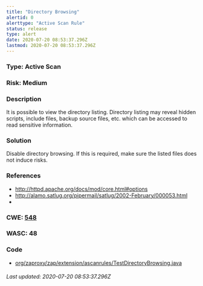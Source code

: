 ```yaml
---
title: "Directory Browsing"
alertid: 0
alerttype: "Active Scan Rule"
status: release
type: alert
date: 2020-07-20 08:53:37.296Z
lastmod: 2020-07-20 08:53:37.296Z
---
```

### Type: Active Scan

### Risk: Medium

### Description

It is possible to view the directory listing.  Directory listing may reveal hidden scripts, include files, backup source files, etc. which can be accessed to read sensitive information.

### Solution

Disable directory browsing.  If this is required, make sure the listed files does not induce risks.

### References

* http://httpd.apache.org/docs/mod/core.html#options
* http://alamo.satlug.org/pipermail/satlug/2002-February/000053.html
* 

### CWE: [548](https://cwe.mitre.org/data/definitions/548.html)

### WASC:  48

### Code

 * [org/zaproxy/zap/extension/ascanrules/TestDirectoryBrowsing.java](https://github.com/zaproxy/zap-extensions/blob/master/addOns/ascanrules/src/main/java/org/zaproxy/zap/extension/ascanrules/TestDirectoryBrowsing.java)

###### Last updated: 2020-07-20 08:53:37.296Z
